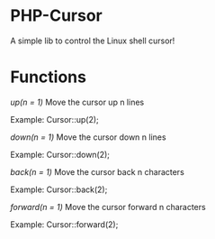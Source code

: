 # PHP-Cursor
A simple lib to control the Linux shell cursor!
# Functions
<i>up(n = 1)</i>
Move the cursor up n lines

Example: Cursor::up(2);

<i>down(n = 1)</i>
Move the cursor down n lines

Example: Cursor::down(2);

<i>back(n = 1)</i>
Move the cursor back n characters

Example: Cursor::back(2);

<i>forward(n = 1)</i>
Move the cursor forward n characters

Example: Cursor::forward(2);
